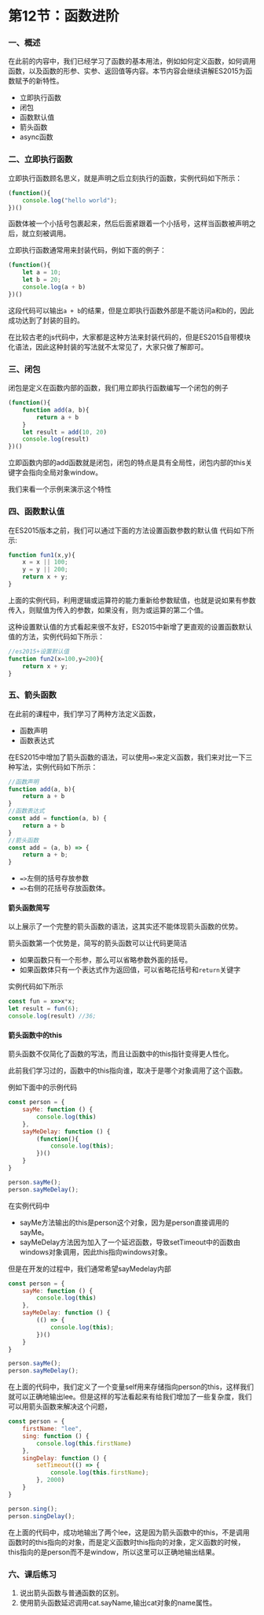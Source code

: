 # 第12节：函数进阶

### 一、概述

在此前的内容中，我们已经学习了函数的基本用法，例如如何定义函数，如何调用函数，以及函数的形参、实参、返回值等内容。本节内容会继续讲解ES2015为函数赋予的新特性。

* 立即执行函数
* 闭包
* 函数默认值
* 箭头函数
* async函数

### 二、立即执行函数

立即执行函数顾名思义，就是声明之后立刻执行的函数，实例代码如下所示：

``` js
(function(){
    console.log("hello world");
})()
```

函数体被一个小括号包裹起来，然后后面紧跟着一个小括号，这样当函数被声明之后，就立刻被调用。

立即执行函数通常用来封装代码，例如下面的例子：

``` js
(function(){
    let a = 10;
    let b = 20;
    console.log(a + b)
})()
```

这段代码可以输出`a + b`的结果，但是立即执行函数外部是不能访问a和b的，因此成功达到了封装的目的。

在比较古老的js代码中，大家都是这种方法来封装代码的，但是ES2015自带模块化语法，因此这种封装的写法就不太常见了，大家只做了解即可。

### 三、闭包

闭包是定义在函数内部的函数，我们用立即执行函数编写一个闭包的例子

``` js
(function(){
    function add(a, b){
        return a + b
    }
    let result = add(10, 20)
    console.log(result)
})()
```

立即函数内部的add函数就是闭包，闭包的特点是具有全局性，闭包内部的this关键字会指向全局对象window。

我们来看一个示例来演示这个特性



### 四、函数默认值

在ES2015版本之前，我们可以通过下面的方法设置函数参数的默认值
代码如下所示:

``` js
function fun1(x,y){
    x = x || 100;
    y = y || 200;
    return x + y;
}
```

上面的实例代码，利用逻辑或运算符的能力重新给参数赋值，也就是说如果有参数传入，则赋值为传入的参数，如果没有，则为或运算的第二个值。

这种设置默认值的方式看起来很不友好，ES2015中新增了更直观的设置函数默认值的方法，实例代码如下所示：

``` js
//es2015+设置默认值
function fun2(x=100,y=200){
    return x + y;
}
```

### 五、箭头函数

在此前的课程中，我们学习了两种方法定义函数，

* 函数声明
* 函数表达式

在ES2015中增加了箭头函数的语法，可以使用`=>`来定义函数，我们来对比一下三种写法，实例代码如下所示：

``` js
//函数声明
function add(a, b){
    return a + b
}
//函数表达式
const add = function(a, b) {
    return a + b
}
//箭头函数
const add = (a, b) => {
    return a + b;
}
```

* `=>`左侧的括号存放参数
* `=>`右侧的花括号存放函数体。

#### 箭头函数简写

以上展示了一个完整的箭头函数的语法，这其实还不能体现箭头函数的优势。

箭头函数第一个优势是，简写的箭头函数可以让代码更简洁

* 如果函数只有一个形参，那么可以省略参数外面的括号。
* 如果函数体只有一个表达式作为返回值，可以省略花括号和`return`关键字

实例代码如下所示

``` js
const fun = x=>x*x;
let result = fun(6);
console.log(result) //36;
```

#### 箭头函数中的this

箭头函数不仅简化了函数的写法，而且让函数中的this指针变得更人性化。

此前我们学习过的，函数中的this指向谁，取决于是哪个对象调用了这个函数。

例如下面中的示例代码

``` js
const person = {
    sayMe: function () {
        console.log(this)
    },
    sayMeDelay: function () {
        (function(){
            console.log(this);
        })()
    }
}

person.sayMe();
person.sayMeDelay();
```

在实例代码中

* sayMe方法输出的this是person这个对象，因为是person直接调用的sayMe。
* sayMeDelay方法因为加入了一个延迟函数，导致setTimeout中的函数由windows对象调用，因此this指向windows对象。

但是在开发的过程中，我们通常希望sayMedelay内部

``` js
const person = {
    sayMe: function () {
        console.log(this)
    },
    sayMeDelay: function () {
        (() => {
            console.log(this);
        })()
    }
}

person.sayMe();
person.sayMeDelay();
```

在上面的代码中，我们定义了一个变量self用来存储指向person的this，这样我们就可以正确地输出lee。但是这样的写法看起来有给我们增加了一些复杂度，我们可以用箭头函数来解决这个问题，


``` js
const person = {
    firstName: "lee",
    sing: function () {
        console.log(this.firstName)
    },
    singDelay: function () {
        setTimeout(() => {
            console.log(this.firstName);
        }, 2000)
    }
}

person.sing();
person.singDelay();
```

在上面的代码中，成功地输出了两个lee，这是因为箭头函数中的this，不是调用函数时的this指向的对象，而是定义函数时this指向的对象，定义函数的时候，this指向的是person而不是window，所以这里可以正确地输出结果。




### 六、课后练习

1. 说出箭头函数与普通函数的区别。
2. 使用箭头函数延迟调用cat.sayName,输出cat对象的name属性。





